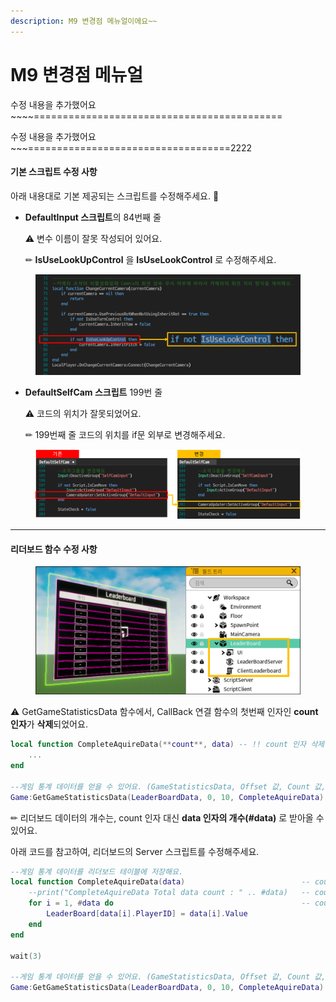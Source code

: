 ```yaml
---
description: M9 변경점 메뉴얼이에요~~
---
```


# M9 변경점 메뉴얼

수정 내용을 추가했어요\~\~\~\~===========================================

수정 내용을 추가했어요\~\~\~===================================2222

####

#### 기본 스크립트 수정 사항

아래 내용대로 기본 제공되는 스크립트를 수정해주세요. 📄

*   **DefaultInput 스크립트**의 84번째 줄

    ⚠ 변수 이름이 잘못 작성되어 있어요.

    ✏ **IsUseLookUpControl** 을 **IsUseLookControl** 로 수정해주세요.

<figure><img src=".gitbook/assets/1.png" alt=""><figcaption></figcaption></figure>



*   **DefaultSelfCam 스크립트** 199번 줄

    ⚠ 코드의 위치가 잘못되었어요.

    ✏ 199번째 줄 코드의 위치를 if문 외부로 변경해주세요.

<figure><img src=".gitbook/assets/2.png" alt=""><figcaption></figcaption></figure>

***

#### 리더보드 함수 수정 사항

<figure><img src=".gitbook/assets/3.png" alt=""><figcaption></figcaption></figure>

⚠ GetGameStatisticsData 함수에서, CallBack 연결 함수의 첫번째 인자인 **count 인자**가 **삭제**되었어요.

```lua
local function CompleteAquireData(**count**, data) -- !! count 인자 삭제
	...
end

--게임 통계 데이터를 얻을 수 있어요. (GameStatisticsData, Offset 값, Count 값, CallBack 연결 함수)
Game:GetGameStatisticsData(LeaderBoardData, 0, 10, CompleteAquireData)
```

✏ 리더보드 데이터의 개수는, count 인자 대신 **data 인자의 개수(#data)** 로 받아올 수 있어요.

아래 코드를 참고하여, 리더보드의 Server 스크립트를 수정해주세요.

```lua
--게임 통계 데이터를 리더보드 테이블에 저장해요.
local function CompleteAquireData(data)                          -- count 인자 삭제
    --print("CompleteAquireData Total data count : " .. #data)   -- count 인자 대신 #data 사용 
    for i = 1, #data do                                          -- count 인자 대신 #data 사용 
        LeaderBoard[data[i].PlayerID] = data[i].Value
    end
end

wait(3)

--게임 통계 데이터를 얻을 수 있어요. (GameStatisticsData, Offset 값, Count 값, CallBack 연결 함수)
Game:GetGameStatisticsData(LeaderBoardData, 0, 10, CompleteAquireData)
```
